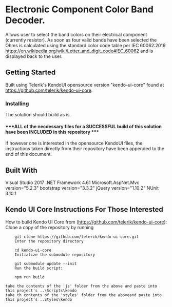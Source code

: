 # Electronic Component Color Band Decoder.

Allows user to select the band colors on their electrical component (currently resistor).  As soon as four valid bands have been selected the Ohms is calculated using the standard color code table per IEC 60062:2016 https://en.wikipedia.org/wiki/Letter_and_digit_code#IEC_60062 and is displayed back to the user.

## Getting Started

Built using Telerik's KendoUI opensource version "kendo-ui-core" found at https://github.com/telerik/kendo-ui-core.


### Installing

The solution should build as is.


#### ***ALL of the necdessary files for a SUCCESSFUL build of this solution have been INCLUDED in this repository ***

If however one is interested in the opensource KendoUI files, the instructions taken directly from their repository have been appended to the end of this document.


## Built With

Visual Studio 2017
.NET Framework 4.61
Microsoft.AspNet.Mvc version="5.2.3"
bootstrap version="3.3.2"
jQuery version="1.10.2"
NUnit 3.10.1



## Kendo UI Core Instructions For Those Interested

How to build Kendo UI Core from (https://github.com/telerik/kendo-ui-core):
        Clone a copy of the repository by running

        git clone https://github.com/telerik/kendo-ui-core.git
        Enter the repository directory

        cd kendo-ui-core
        Initialize the submodule repository

        git submodule update --init
        Run the build script:

        npm run build

	take the contents of the 'js' folder from the above and paste into this project's ..\Scripts\kendo
	take th contents of the 'styles' folder from the aboveand paste into this project's ..Styles\kendo

